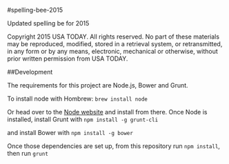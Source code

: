 #spelling-bee-2015

Updated spelling be for 2015


Copyright 2015 USA TODAY. All rights reserved. No part of these materials may be reproduced, modified, stored in a retrieval system, or retransmitted, in any form or by any means, electronic, mechanical or otherwise, without prior written permission from USA TODAY.

##Development

The requirements for this project are Node.js, Bower and Grunt. 

To install node with Hombrew:
`brew install node`

Or head over to the [Node website](http://nodejs.org/) and install from there.
Once Node is installed, install Grunt with
`npm install -g grunt-cli`

and install Bower with 
`npm install -g bower`

Once those dependencies are set up, from this repository run `npm install`, then run `grunt`

